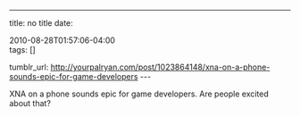 ---
title: no title
date:

 2010-08-28T01:57:06-04:00  
tags:  []

tumblr_url:
http://yourpalryan.com/post/1023864148/xna-on-a-phone-sounds-epic-for-game-developers
\-\--

XNA on a phone sounds epic for game developers. Are people excited about
that?
